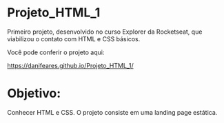 # Projeto_HTML_1 
Primeiro projeto, desenvolvido no curso Explorer da Rocketseat, que viabilizou o contato com HTML e CSS básicos.

Você pode conferir o projeto aqui:

https://danifeares.github.io/Projeto_HTML_1/

# Objetivo:
Conhecer HTML e CSS. O projeto consiste em uma landing page estática. 
